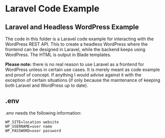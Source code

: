 # Laravel Code Example

## Laravel and Headless WordPress Example

The code in this folder is a  Laravel code example for interacting with the WordPress REST API. 
This to create a headless WordPress where the frontend can be designed in Laravel, while the backend keeps using WordPress. The HTML is output in Blade templates.


**Please note:** there is no real reason to use Laravel as a frontend for WordPress unless in certain use cases. It is merely meant as code example and proof of concept. If anything I would advise against it with the exception of certain situations (if only because the maintenance of keeping both Laravel and WordPress up to date). 

## .env

.env needs the following information: 

```
WP_SITE=location website
WP_USERNAME=user name
WP_PASSWORD=user password
```



